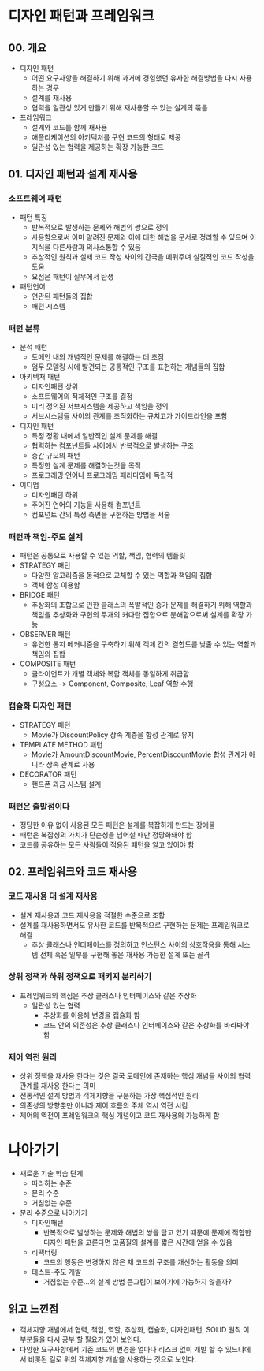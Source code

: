 # 디자인 패턴과 프레임워크
## 00. 개요
- 디자인 패턴
	- 어떤 요구사항을 해결하기 위해 과거에 경험했던 유사한 해결방법을 다시 사용하는 경우
	- 설계를 재사용 
	- 협력을 일관성 있게 만들기 위해 재사용할 수 있는 설계의 묶음
- 프레임워크
	- 설계와 코드를 함께 재사용
	- 애플리케이션의 아키텍처를 구현 코드의 형태로 제공
	- 일관성 있는 협력을 제공하는 확장 가능한 코드
## 01. 디자인 패턴과 설계 재사용
### 소프트웨어 패턴
- 패턴 특징
	- 반복적으로 발생하는 문제와 해법의 쌍으로 정의
	- 사용함으로써 이미 알려진 문제와 이에 대한 해법을 문서로 정리할 수 있으며 이 지식을 다른사람과 의사소통할 수 있음
	- 추상적인 원칙과 실제 코드 작성 사이의 간극을 메워주며 실질적인 코드 작성을 도움
	- 요점은 패턴이 실무에서 탄생
- 패턴언어
	- 연관된 패턴들의 집합
	- 패턴 시스템
### 패턴 분류
- 분석 패턴
	- 도메인 내의 개념적인 문제를 해결하는 데 초점
	- 엄무 모델링 시에 발견되는 공통적인 구조를 표현하는 개념들의 집합
- 아키텍처 패턴
	- 디자인패턴 상위
	- 소프트웨어의 적체적인 구조를 결정
	- 미리 정의된 서브시스템을 제공하고 책임을 정의
	- 서브시스템들 사이의 관계를 조직화하는 규치고가 가이드라인을 포함
- 디자인 패턴
	- 특정 정황 내에서 일반적인 설계 문제를 해결
	- 협력하는 컴포넌트들 사이에서 반복적으로 발생하는 구조
	- 중간 규모의 패턴
	- 특정한 설계 문제를 해결하는것을 목적
	- 프로그래밍 언어나 프로그래밍 패러다임에 독립적
- 이디엄
	- 디자인패턴 하위
	- 주어진 언어의 기능을 사용해 컴포넌트
	- 컴포넌트 간의 특정 측면을 구현하는 방법을 서술
### 패턴과 책임-주도 설계
- 패턴은 공통으로 사용할 수 있는 역할, 책임, 협력의 템플릿
- STRATEGY 패턴
	- 다양한 알고리즘을 동적으로 교체할 수 있는 역할과 책임의 집합
	- 객체 합성 이용함
- BRIDGE 패턴
	- 추상화의 조합으로 인한 클래스의 폭발적인 증가 문제를 해결하기 위해 역할과 책임을 추상화와 구현의 두개의 커다란 집합으로 분해함으로써 설계를 확장 가능
- OBSERVER 패턴
	- 유연한 통지 메커니즘을 구축하기 위해 객체 간의 결합도를 낮출 수 있는 역할과 책임의 집합
- COMPOSITE 패턴
	- 클라이언트가 개별 객체와 복합 객체를 동일하게 취급함
	- 구성요소 -> Component, Composite, Leaf 역할 수행
### 캡슐화 디자인 패턴
- STRATEGY 패턴
	- Movie가 DiscountPolicy 상속 계층을 합성 관계로 유지
- TEMPLATE METHOD 패턴
	- Movie가 AmountDiscountMovie, PercentDiscountMovie 합성 관계가 아니라 상속 관계로 사용
- DECORATOR 패턴
	- 핸드폰 과금 시스템 설계
### 패턴은 출발점이다
- 정당한 이유 없이 사용된 모든 패턴은 설계를 복잡하게 만드는 장애물
- 패턴은 복잡성의 가치가 단순성을 넘어설 때만 정당화돼야 함
- 코드를 공유하는 모든 사람들이 적용된 패턴을 알고 있어야 함
## 02. 프레임워크와 코드 재사용
### 코드 재사용 대 설계 재사용
- 설계 재사용과 코드 재사용을 적절한 수준으로 조합
- 설계를 재사용하면서도 유사한 코드를 반복적으로 구현하는 문제는 프레임워크로 해결
	- 추상 클래스나 인터페이스를 정의하고 인스턴스 사이의 상호작용을 통해 시스템 전체 혹은 일부를 구현해 놓은 재사용 가능한 설계 또는 골격
### 상위 정책과 하위 정책으로 패키지 분리하기
- 프레임워크의 핵심은 추상 클래스나 인터페이스와 같은 추상화
	- 일관성 있는 협력
		- 추상화를 이용해 변경을 캡슐화 함
		- 코드 안의 의존성은 추상 클래스나 인터페이스와 같은 추상화를 바라봐야 함
### 제어 역전 원리
- 상위 정책을 재사용 한다는 것은 결국 도메인에 존재하는 핵심 개념들 사이의 협력 관계를 재사용 한다는 의미
- 전통적인 설계 방법과 객체지향을 구분하는 가장 핵심적인 원리
- 의존성의 방향뿐만 아니라 제어 흐름의 주체 역시 역전 시킴
- 제어의 역전이 프레임워크의 핵심 개념이고 코드 재사용의 가능하게 함
# 나아가기
- 새로운 기술 학습 단계
	- 따라하는 수준
	- 분리 수준
	- 거침없는 수준
- 분리 수준으로 나아가기
	- 디자인패턴
		- 반복적으로 발생하는 문제와 해법의 쌍을 담고 있기 때문에 문제에 적합한 디자인 패턴을 고른다면 고품질의 설계를 짧은 시간에 얻을 수 있음
	- 리팩터링
		- 코드의 행동은 변경하지 않은 채 코드의 구조를 개선하는 활동을 의미
	- 테스트-주도 개발
		- 거침없는 수준...의 설계 방법 큰그림이 보이기에 가능하지 않을까?
## 읽고 느낀점
- 객체지향 개발에서 협력, 책임, 역할, 추상화, 캡슐화, 디자인패턴, SOLID 원칙 이 부분들을 다시 공부 할 필요가 있어 보인다.
- 다양한 요구사항에서 기존 코드의 변경을 얼마나 리스크 없이 개발 할 수 있느냐에서 비롯된 걸로 위의 객체지향 개발을 사용하는 것으로 보인다.

